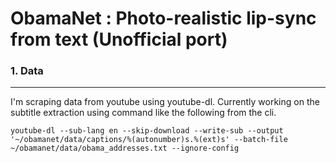 # ObamaNet : Photo-realistic lip-sync from text (Unofficial port)

### 1. Data
---
I'm scraping data from youtube using youtube-dl.
Currently working on the subtitle extraction using command like the following from the cli.
```
youtube-dl --sub-lang en --skip-download --write-sub --output '~/obamanet/data/captions/%(autonumber)s.%(ext)s' --batch-file ~/obamanet/data/obama_addresses.txt --ignore-config

```
